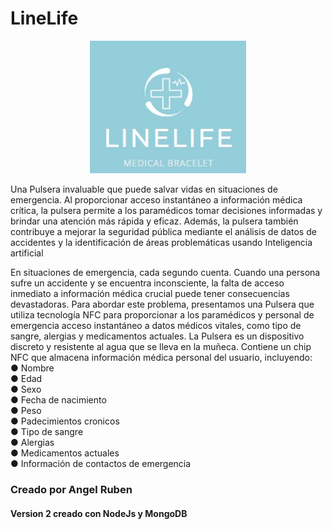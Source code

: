 # LineLife

<p align="center">
  <img src="public/images/Logo2.png" width="250" title="hover text">
</p>

Una Pulsera invaluable que puede salvar vidas en situaciones de
emergencia. Al proporcionar acceso instantáneo a información
médica crítica, la pulsera permite a los paramédicos tomar
decisiones informadas y brindar una atención más rápida y eficaz.
Además, la pulsera también contribuye a mejorar la seguridad
pública mediante el análisis de datos de accidentes y la
identificación de áreas problemáticas usando Inteligencia artificial

En situaciones de emergencia, cada segundo cuenta. Cuando una
persona sufre un accidente y se encuentra inconsciente, la falta de
acceso inmediato a información médica crucial puede tener
consecuencias devastadoras. Para abordar este problema,
presentamos una Pulsera que utiliza tecnología NFC para
proporcionar a los paramédicos y personal de emergencia acceso
instantáneo a datos médicos vitales, como tipo de sangre, alergias
y medicamentos actuales.
La Pulsera es un dispositivo discreto y resistente al agua que se
lleva en la muñeca. Contiene un chip NFC que almacena
información médica personal del usuario, incluyendo: <br>
● Nombre <br>
● Edad <br>
● Sexo <br>
● Fecha de nacimiento <br>
● Peso <br>
● Padecimientos cronicos <br>
● Tipo de sangre <br>
● Alergias <br>
● Medicamentos actuales <br>
● Información de contactos de emergencia <br>

### Creado por Angel Ruben 
#### Version 2 creado con NodeJs y MongoDB
